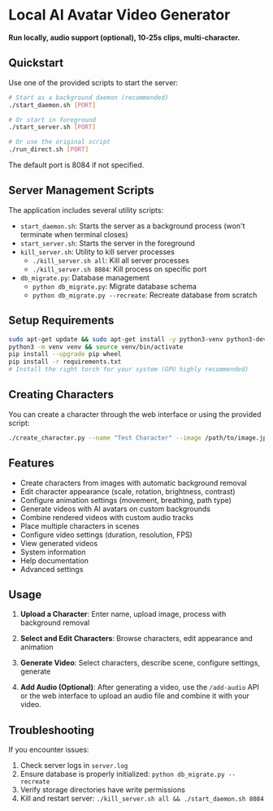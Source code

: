 # Local AI Avatar Video Generator

**Run locally, audio support (optional), 10‑25s clips, multi-character.**

## Quickstart

Use one of the provided scripts to start the server:

```bash
# Start as a background daemon (recommended)
./start_daemon.sh [PORT]

# Or start in foreground
./start_server.sh [PORT]

# Or use the original script
./run_direct.sh [PORT]
```

The default port is 8084 if not specified.

## Server Management Scripts

The application includes several utility scripts:

- `start_daemon.sh`: Starts the server as a background process (won't terminate when terminal closes)
- `start_server.sh`: Starts the server in the foreground
- `kill_server.sh`: Utility to kill server processes
  - `./kill_server.sh all`: Kill all server processes
  - `./kill_server.sh 8084`: Kill process on specific port
- `db_migrate.py`: Database management
  - `python db_migrate.py`: Migrate database schema
  - `python db_migrate.py --recreate`: Recreate database from scratch

## Setup Requirements

```bash
sudo apt-get update && sudo apt-get install -y python3-venv python3-dev ffmpeg
python3 -m venv venv && source venv/bin/activate
pip install --upgrade pip wheel
pip install -r requirements.txt
# Install the right torch for your system (GPU highly recommended)
```

## Creating Characters

You can create a character through the web interface or using the provided script:

```bash
./create_character.py --name "Test Character" --image /path/to/image.jpg --url http://localhost:8084
```

## Features

 - Create characters from images with automatic background removal
- Edit character appearance (scale, rotation, brightness, contrast)
- Configure animation settings (movement, breathing, path type)
- Generate videos with AI avatars on custom backgrounds
- Combine rendered videos with custom audio tracks
- Place multiple characters in scenes
- Configure video settings (duration, resolution, FPS)
- View generated videos
- System information
- Help documentation
- Advanced settings

## Usage

1. **Upload a Character**: Enter name, upload image, process with background removal
2. **Select and Edit Characters**: Browse characters, edit appearance and animation
3. **Generate Video**: Select characters, describe scene, configure settings, generate

4. **Add Audio (Optional)**: After generating a video, use the `/add-audio` API or the web interface to upload an audio file and combine it with your video.
## Troubleshooting

If you encounter issues:

1. Check server logs in `server.log`
2. Ensure database is properly initialized: `python db_migrate.py --recreate`
3. Verify storage directories have write permissions
4. Kill and restart server: `./kill_server.sh all && ./start_daemon.sh 8084`
